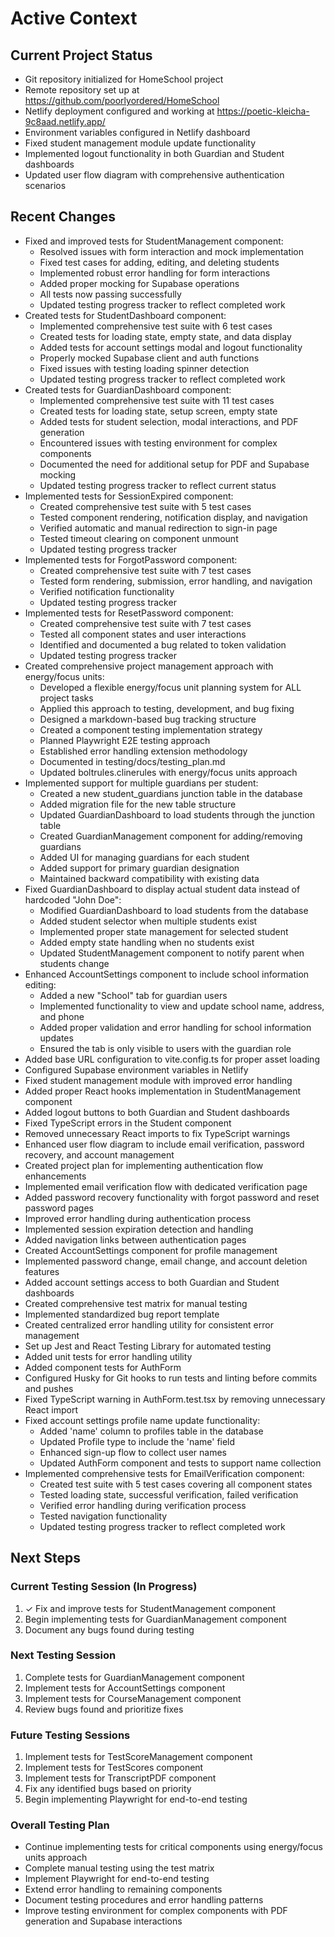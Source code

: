 # Active Context

## Current Project Status

- Git repository initialized for HomeSchool project
- Remote repository set up at https://github.com/poorlyordered/HomeSchool
- Netlify deployment configured and working at https://poetic-kleicha-9c8aad.netlify.app/
- Environment variables configured in Netlify dashboard
- Fixed student management module update functionality
- Implemented logout functionality in both Guardian and Student dashboards
- Updated user flow diagram with comprehensive authentication scenarios

## Recent Changes

- Fixed and improved tests for StudentManagement component:
  - Resolved issues with form interaction and mock implementation
  - Fixed test cases for adding, editing, and deleting students
  - Implemented robust error handling for form interactions
  - Added proper mocking for Supabase operations
  - All tests now passing successfully
  - Updated testing progress tracker to reflect completed work
- Created tests for StudentDashboard component:
  - Implemented comprehensive test suite with 6 test cases
  - Created tests for loading state, empty state, and data display
  - Added tests for account settings modal and logout functionality
  - Properly mocked Supabase client and auth functions
  - Fixed issues with testing loading spinner detection
  - Updated testing progress tracker to reflect completed work
- Created tests for GuardianDashboard component:
  - Implemented comprehensive test suite with 11 test cases
  - Created tests for loading state, setup screen, empty state
  - Added tests for student selection, modal interactions, and PDF generation
  - Encountered issues with testing environment for complex components
  - Documented the need for additional setup for PDF and Supabase mocking
  - Updated testing progress tracker to reflect current status
- Implemented tests for SessionExpired component:
  - Created comprehensive test suite with 5 test cases
  - Tested component rendering, notification display, and navigation
  - Verified automatic and manual redirection to sign-in page
  - Tested timeout clearing on component unmount
  - Updated testing progress tracker
- Implemented tests for ForgotPassword component:
  - Created comprehensive test suite with 7 test cases
  - Tested form rendering, submission, error handling, and navigation
  - Verified notification functionality
  - Updated testing progress tracker
- Implemented tests for ResetPassword component:
  - Created comprehensive test suite with 7 test cases
  - Tested all component states and user interactions
  - Identified and documented a bug related to token validation
  - Updated testing progress tracker
- Created comprehensive project management approach with energy/focus units:
  - Developed a flexible energy/focus unit planning system for ALL project tasks
  - Applied this approach to testing, development, and bug fixing
  - Designed a markdown-based bug tracking structure
  - Created a component testing implementation strategy
  - Planned Playwright E2E testing approach
  - Established error handling extension methodology
  - Documented in testing/docs/testing_plan.md
  - Updated boltrules.clinerules with energy/focus units approach
- Implemented support for multiple guardians per student:
  - Created a new student_guardians junction table in the database
  - Added migration file for the new table structure
  - Updated GuardianDashboard to load students through the junction table
  - Created GuardianManagement component for adding/removing guardians
  - Added UI for managing guardians for each student
  - Added support for primary guardian designation
  - Maintained backward compatibility with existing data
- Fixed GuardianDashboard to display actual student data instead of hardcoded "John Doe":
  - Modified GuardianDashboard to load students from the database
  - Added student selector when multiple students exist
  - Implemented proper state management for selected student
  - Added empty state handling when no students exist
  - Updated StudentManagement component to notify parent when students change
- Enhanced AccountSettings component to include school information editing:
  - Added a new "School" tab for guardian users
  - Implemented functionality to view and update school name, address, and phone
  - Added proper validation and error handling for school information updates
  - Ensured the tab is only visible to users with the guardian role
- Added base URL configuration to vite.config.ts for proper asset loading
- Configured Supabase environment variables in Netlify
- Fixed student management module with improved error handling
- Added proper React hooks implementation in StudentManagement component
- Added logout buttons to both Guardian and Student dashboards
- Fixed TypeScript errors in the Student component
- Removed unnecessary React imports to fix TypeScript warnings
- Enhanced user flow diagram to include email verification, password recovery, and account management
- Created project plan for implementing authentication flow enhancements
- Implemented email verification flow with dedicated verification page
- Added password recovery functionality with forgot password and reset password pages
- Improved error handling during authentication process
- Implemented session expiration detection and handling
- Added navigation links between authentication pages
- Created AccountSettings component for profile management
- Implemented password change, email change, and account deletion features
- Added account settings access to both Guardian and Student dashboards
- Created comprehensive test matrix for manual testing
- Implemented standardized bug report template
- Created centralized error handling utility for consistent error management
- Set up Jest and React Testing Library for automated testing
- Added unit tests for error handling utility
- Added component tests for AuthForm
- Configured Husky for Git hooks to run tests and linting before commits and pushes
- Fixed TypeScript warning in AuthForm.test.tsx by removing unnecessary React import
- Fixed account settings profile name update functionality:
  - Added 'name' column to profiles table in the database
  - Updated Profile type to include the 'name' field
  - Enhanced sign-up flow to collect user names
  - Updated AuthForm component and tests to support name collection
- Implemented comprehensive tests for EmailVerification component:
  - Created test suite with 5 test cases covering all component states
  - Tested loading state, successful verification, failed verification
  - Verified error handling during verification process
  - Tested navigation functionality
  - Updated testing progress tracker to reflect completed work

## Next Steps

### Current Testing Session (In Progress)

1. ✓ Fix and improve tests for StudentManagement component
2. Begin implementing tests for GuardianManagement component
3. Document any bugs found during testing

### Next Testing Session

1. Complete tests for GuardianManagement component
2. Implement tests for AccountSettings component
3. Implement tests for CourseManagement component
4. Review bugs found and prioritize fixes

### Future Testing Sessions

1. Implement tests for TestScoreManagement component
2. Implement tests for TestScores component
3. Implement tests for TranscriptPDF component
4. Fix any identified bugs based on priority
5. Begin implementing Playwright for end-to-end testing

### Overall Testing Plan

- Continue implementing tests for critical components using energy/focus units approach
- Complete manual testing using the test matrix
- Implement Playwright for end-to-end testing
- Extend error handling to remaining components
- Document testing procedures and error handling patterns
- Improve testing environment for complex components with PDF generation and Supabase interactions
